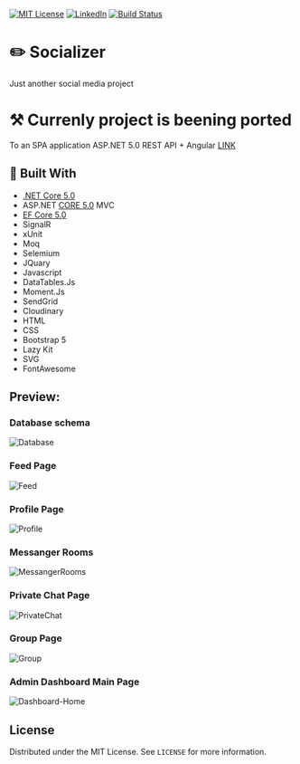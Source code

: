[![MIT License][license-shield]][license-url]
[![LinkedIn][linkedin-shield]][linkedin-url]
[![Build Status][azure-shield]][azure-url]

# :pencil2: Socializer
Just another social media project

# ⚒️ Currenly project is beening ported
To an SPA application ASP.NET 5.0 REST API + Angular 
[LINK](# "BLANK")

## :hammer: Built With
- [.NET Core 5.0](https://devblogs.microsoft.com/dotnet/announcing-net-5-0/ ".NET 5.0 Changes")
- ASP.NET [CORE 5.0](https://dotnet.microsoft.com/download/dotnet/5.0 "CORE 5.0") MVC
- [EF Core 5.0](https://docs.microsoft.com/en-us/ef/core/what-is-new/ef-core-5.0/breaking-changes "EF CORE 5.0") 
- SignalR
- xUnit
- Moq
- Selemium
- JQuary
- Javascript
- DataTables.Js
- Moment.Js
- SendGrid
- Cloudinary
- HTML
- CSS
- Bootstrap 5
- Lazy Kit
- SVG
- FontAwesome

## Preview:

### Database schema
![Database](https://i.imgur.com/2QRLC46.png)

### Feed Page
![Feed](https://i.imgur.com/fBBtsBk.png)

### Profile Page
![Profile](https://i.imgur.com/V6oKJPB.png)

### Messanger Rooms
![MessangerRooms](https://i.imgur.com/Yla6BV3.png)

### Private Chat Page
![PrivateChat](https://i.imgur.com/hSzNQM9.png)

### Group Page
![Group](https://i.imgur.com/IFe8Iy2.png)

### Admin Dashboard Main Page
![Dashboard-Home](https://i.imgur.com/0CLn2uw.png)

<!-- LICENSE -->
## License

Distributed under the MIT License. See `LICENSE` for more information.

[license-shield]: https://img.shields.io/github/license/othneildrew/Best-README-Template.svg?style=flat-square
[license-url]: https://github.com/Dreed657/Socializer/blob/main/LICENSE
[linkedin-shield]: https://img.shields.io/badge/-LinkedIn-black.svg?style=flat-square&logo=linkedin&colorB=555
[linkedin-url]: https://www.linkedin.com/in/stoyan-lazarov/
[azure-shield]: https://dev.azure.com/StoyanLazarov/socializer/_apis/build/status/Dreed657.Socializer?branchName=main
[azure-url]: https://dev.azure.com/StoyanLazarov/socializer/_build/latest?definitionId=1&branchName=main
